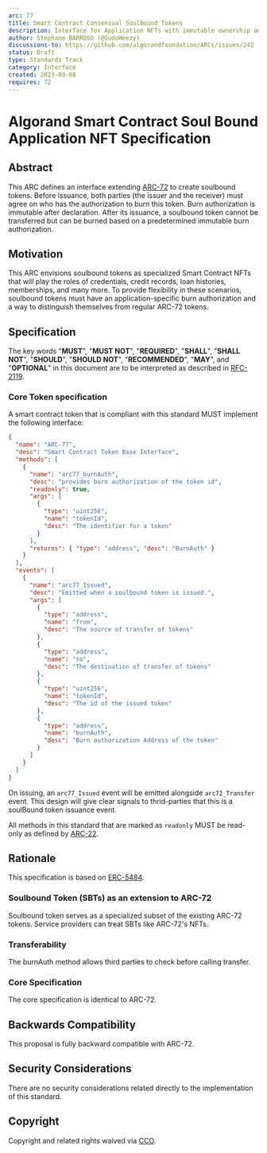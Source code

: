 ```yaml
---
arc: 77
title: Smart Contract Consensual Soulbound Tokens
description: Interface for Application NFTs with immutable ownership and immutable burn authorization
author: Stephane BARROSO (@SudoWeezy)
discussions-to: https://github.com/algorandfoundation/ARCs/issues/242
status: Draft
type: Standards Track
category: Interface
created: 2023-09-08
requires: 72
---
```


# Algorand Smart Contract Soul Bound Application NFT Specification

## Abstract

This ARC defines an interface extending [ARC-72](arc-0072.md) to create soulbound tokens. Before issuance, both parties (the issuer and the receiver) must agree on who has the authorization to burn this token. Burn authorization is immutable after declaration. After its issuance, a soulbound token cannot be transferred but can be burned based on a predetermined immutable burn authorization.

## Motivation

This ARC envisions soulbound tokens as specialized Smart Contract NFTs that will play the roles of credentials, credit records, loan histories, memberships, and many more. To provide flexibility in these scenarios, soulbound tokens must have an application-specific burn authorization and a way to distinguish themselves from regular ARC-72 tokens.

## Specification

The key words "**MUST**", "**MUST NOT**", "**REQUIRED**", "**SHALL**", "**SHALL NOT**", "**SHOULD**", "**SHOULD NOT**", "**RECOMMENDED**", "**MAY**", and "**OPTIONAL**" in this document are to be interpreted as described in <a href="https://www.ietf.org/rfc/rfc2119.txt">RFC-2119</a>.

### Core Token specification

A smart contract token that is compliant with this standard MUST implement the following interface:

```json
{
  "name": "ARC-77",
  "desc": "Smart Contract Token Base Interface",
  "methods": [
    {
      "name": "arc77_burnAuth",
      "desc": "provides burn authorization of the token id",
      "readonly": true,
      "args": [
        {
          "type": "uint256",
          "name": "tokenId",
          "desc": "The identifier for a token"
        }
      ],
      "returns": { "type": "address", "desc": "BurnAuth" }
    }
  ],
  "events": [
    {
      "name": "arc77_Issued",
      "desc": "Emitted when a soulbound token is issued.",
      "args": [
        {
          "type": "address",
          "name": "from",
          "desc": "The source of transfer of tokens"
        },
        {
          "type": "address",
          "name": "to",
          "desc": "The destination of transfer of tokens"
        },
        {
          "type": "uint256",
          "name": "tokenId",
          "desc": "The id of the issued token"
        },
        {
          "type": "address",
          "name": "burnAuth",
          "desc": "Burn authorization Address of the token"
        }
      ]
    }
  ]
}
```

On issuing, an `arc77_Issued` event will be emitted alongside `arc72_Transfer` event. This design will give clear signals to thrid-parties that this is a soulBound token issuance event.

All methods in this standard that are marked as `readonly` MUST be read-only as defined by [ARC-22](./arc-0022.md).

## Rationale

This specification is based on <a href="https://eips.ethereum.org/EIPS/eip-5484">ERC-5484</a>.

### Soulbound Token (SBTs) as an extension to ARC-72
Soulbound token serves as a specialized subset of the existing ARC-72 tokens. Service providers can treat SBTs like ARC-72's NFTs.

### Transferability

The burnAuth method allows third parties to check before calling transfer.

### Core Specification

The core specification is identical to ARC-72.

## Backwards Compatibility

This proposal is fully backward compatible with ARC-72.

## Security Considerations

There are no security considerations related directly to the implementation of this standard.

## Copyright

Copyright and related rights waived via <a href="https://creativecommons.org/publicdomain/zero/1.0/">CCO</a>.
